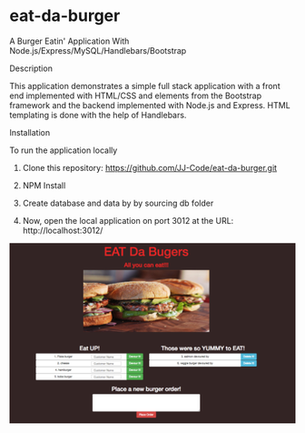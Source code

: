 # eat-da-burger
A Burger Eatin' Application With Node.js/Express/MySQL/Handlebars/Bootstrap

Description

This application demonstrates a simple full stack application with a front end implemented with HTML/CSS and elements from the Bootstrap framework and the backend implemented with Node.js and Express. HTML templating is done with the help of Handlebars.


Installation

To run the application locally

1) Clone this repository: https://github.com/JJ-Code/eat-da-burger.git

2) NPM Install

3) Create database and data by by sourcing db folder

4) Now, open the local application on port 3012 at the URL: http://localhost:3012/


![SequalizeBurger](/public/assets/img/sequalizeburger.png?raw=true)

